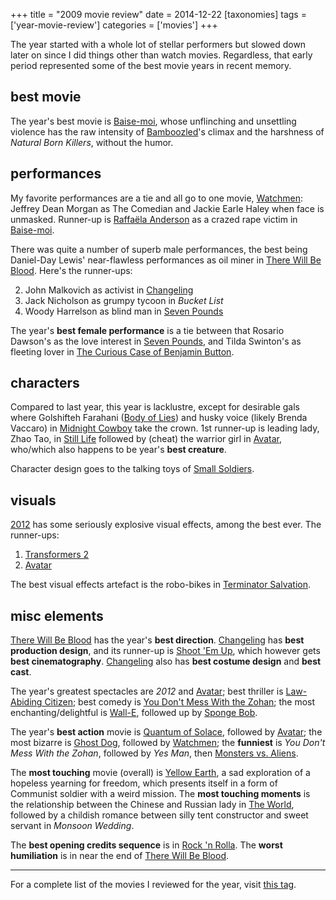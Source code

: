 +++
title = "2009 movie review"
date = 2014-12-22
[taxonomies]
tags = ['year-movie-review']
categories = ['movies']
+++

The year started with a whole lot of stellar performers but slowed down
later on since I did things other than watch movies. Regardless, that
early period represented some of the best movie years in recent memory.

## best movie

The year's best movie is [Baise-moi], whose unflinching and unsettling
violence has the raw intensity of [Bamboozled]'s climax and the
harshness of *Natural Born Killers*, without the humor.

## performances

My favorite performances are a tie and all go to one movie, [Watchmen]:
Jeffrey Dean Morgan as The Comedian and Jackie Earle Haley when face
is unmasked. Runner-up is [Raffaëla Anderson] as a crazed rape victim in
[Baise-moi].

There was quite a number of superb male performances, the best being
Daniel-Day Lewis' near-flawless performances as oil miner in [There
Will Be Blood]. Here's the runner-ups:

2.  John Malkovich as activist in [Changeling]
3.  Jack Nicholson as grumpy tycoon in *Bucket List*
4.  Woody Harrelson as blind man in [Seven Pounds]

The year's **best female performance** is a tie between that Rosario
Dawson's as the love interest in [Seven Pounds], and Tilda Swinton's
as fleeting lover in [The Curious Case of Benjamin Button].

## characters

Compared to last year, this year is lacklustre, except for desirable
gals where Golshifteh Farahani ([Body of Lies][Seven Pounds]) and husky
voice (likely Brenda Vaccaro) in [Midnight Cowboy] take the crown. 1st
runner-up is leading lady, Zhao Tao, in [Still Life] followed by (cheat)
the warrior girl in [Avatar], who/which also happens to be year's
**best creature**.

Character design goes to the talking toys of [Small Soldiers].

## visuals

[2012] has some seriously explosive visual effects, among the best ever.
The runner-ups:

1.  [Transformers 2]
2.  [Avatar]

The best visual effects artefact is the robo-bikes in [Terminator
Salvation].

## misc elements

[There Will Be Blood] has the year's **best direction**. [Changeling]
has **best production design**, and its runner-up is [Shoot 'Em Up],
which however gets **best cinematography**. [Changeling] also has **best
costume design** and **best cast**.

The year's greatest spectacles are *2012* and [Avatar]; best thriller
is [Law-Abiding Citizen]; best comedy is [You Don't Mess With the Zohan]; the most
enchanting/delightful is [Wall-E][You Don't Mess With the Zohan],
followed up by [Sponge Bob].

The year's **best action** movie is [Quantum of Solace], followed by
[Avatar]; the most bizarre is [Ghost Dog], followed by [Watchmen]; the
**funniest** is *You Don't Mess With the Zohan*, followed by *Yes Man*,
then [Monsters vs. Aliens][Still Life].

The **most touching** movie (overall) is [Yellow Earth], a sad
exploration of a hopeless yearning for freedom, which presents itself in
a form of Communist soldier with a weird mission. The **most touching
moments** is the relationship between the Chinese and Russian lady in
[The World], followed by a childish romance between silly tent
constructor and sweet servant in *Monsoon Wedding*.

The **best opening credits sequence** is in [Rock 'n Rolla][Shoot 'Em
Up]. The **worst humiliation** is in near the end of [There Will Be
Blood].


---

For a complete list of the movies I reviewed for the year, visit [this tag].

[Baise-moi]: @/baise-moi-2000.md
[Bamboozled]: @/bamboozled-2000.md
[Watchmen]: @/watchmen-2009.md
[Raffaëla Anderson]: http://en.wikipedia.org/wiki/Raffa%C3%ABla_Anderson
[There Will Be Blood]: @/there-will-be-blood-2007.md
[Changeling]: @/changeling-2008.md
[Seven Pounds]: @/recent-movies-2009-04-14.md
[The Curious Case of Benjamin Button]: @/fincher-s-most-pointless-yet.md
[Midnight Cowboy]: @/recent-movies-2009-07-13.md
[Still Life]: @/recent-movies-2009-09-30.md
[Avatar]: @/avatar-2009.md
[Small Soldiers]: @/small-soldiers-1998.md
[2012]: @/2012-2009.md
[Transformers 2]: @/transformers-revenge-of-the-fallen-2009.md
[Terminator Salvation]: @/terminator-salvation-2009.md
[Shoot 'Em Up]: @/recent-movies-2009-03-06.md
[Law-Abiding Citizen]: @/law-abiding-citizen-2009.md
[You Don't Mess With the Zohan]: @/many-recent-movies-2009-02-27.md
[Sponge Bob]: @/recent-movies-2009-10-23.md
[Quantum of Solace]: @/quantum-of-solace-2008.md
[Ghost Dog]: @/ghost-dog.md
[Yellow Earth]: @/yellow-earth-1984.md
[The World]: @/more-of-jia.md
[this tag]: http://tshepang.github.io/tags/2006-movie
